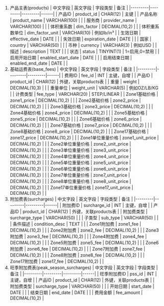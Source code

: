 1. 产品主表(products)
| 中文字段 | 英文字段 | 字段类型 | 备注 |
|---------|---------|---------|------|
| 产品ID | product_id | CHAR(12) | 主键 |
| 产品名称 | product_name | VARCHAR(100) | |
| 服务商 | provider_name | VARCHAR(100) | |
| 体积重系数 | dim_factor | DECIMAL(10,2) | |
| 体积重系数单位 | dim_factor_unit | VARCHAR(10) | 例如lb/in³ |
| 生效日期 | effective_date | DATE | |
| 失效日期 | expiration_date | DATE | |
| 国家 | country | VARCHAR(50) | |
| 币种 | currency | VARCHAR(3) | 例如USD |
| 描述 | description | TEXT | |
| 状态 | status | TINYINT(1) | 1=启用,0=禁用 |
| 启用开始日期 | enabled_start_date | DATE | |
| 启用结束日期 | enabled_end_date | DATE | |
2. 基础运费表(base_fees)
| 中文字段 | 英文字段 | 字段类型 | 备注 |
|---------|---------|---------|------|
| 费用ID | fee_id | INT | 主键，自增 |
| 产品ID | product_id | CHAR(12) | 外键，关联products表 |
| 重量 | weight | DECIMAL(10,3) | |
| 重量单位 | weight_unit | VARCHAR(5) | 例如OZ/LB/KG |
| 计费类型 | fee_type | VARCHAR(20) | STEP/LINEAR |
| Zone1基础价格 | zone1_price | DECIMAL(10,2) | |
| Zone2基础价格 | zone2_price | DECIMAL(10,2) | |
| Zone3基础价格 | zone3_price | DECIMAL(10,2) | |
| Zone4基础价格 | zone4_price | DECIMAL(10,2) | |
| Zone5基础价格 | zone5_price | DECIMAL(10,2) | |
| Zone6基础价格 | zone6_price | DECIMAL(10,2) | |
| Zone7基础价格 | zone7_price | DECIMAL(10,2) | |
| Zone8基础价格 | zone8_price | DECIMAL(10,2) | |
| Zone17基础价格 | zone17_price | DECIMAL(10,2) | |
| Zone1单位重量价格 | zone1_unit_price | DECIMAL(10,2) | |
| Zone2单位重量价格 | zone2_unit_price | DECIMAL(10,2) | |
| Zone3单位重量价格 | zone3_unit_price | DECIMAL(10,2) | |
| Zone4单位重量价格 | zone4_unit_price | DECIMAL(10,2) | |
| Zone5单位重量价格 | zone5_unit_price | DECIMAL(10,2) | |
| Zone6单位重量价格 | zone6_unit_price | DECIMAL(10,2) | |
| Zone7单位重量价格 | zone7_unit_price | DECIMAL(10,2) | |
| Zone8单位重量价格 | zone8_unit_price | DECIMAL(10,2) | |
| Zone17单位重量价格 | zone17_unit_price | DECIMAL(10,2) | |
3. 附加费表(surcharges)
| 中文字段 | 英文字段 | 字段类型 | 备注 |
|---------|---------|---------|------|
| 附加费ID | surcharge_id | INT | 主键，自增 |
| 产品ID | product_id | CHAR(12) | 外键，关联products表 |
| 附加费类型 | surcharge_type | VARCHAR(50) | |
| 子类型 | sub_type | VARCHAR(50) | |
| 条件描述 | condition_desc | TEXT | |
| Zone1附加费 | zone1_fee | DECIMAL(10,2) | |
| Zone2附加费 | zone2_fee | DECIMAL(10,2) | |
| Zone3附加费 | zone3_fee | DECIMAL(10,2) | |
| Zone4附加费 | zone4_fee | DECIMAL(10,2) | |
| Zone5附加费 | zone5_fee | DECIMAL(10,2) | |
| Zone6附加费 | zone6_fee | DECIMAL(10,2) | |
| Zone7附加费 | zone7_fee | DECIMAL(10,2) | |
| Zone8附加费 | zone8_fee | DECIMAL(10,2) | |
| Zone17附加费 | zone17_fee | DECIMAL(10,2) | |
4. 旺季附加费表(peak_season_surcharges)
| 中文字段 | 英文字段 | 字段类型 | 备注 |
|---------|---------|---------|------|
| 旺季附加费ID | pss_id | INT | 主键，自增 |
| 产品ID | product_id | CHAR(12) | 外键，关联products表 |
| 附加费类型 | surcharge_type | VARCHAR(50) | |
| 开始日期 | start_date | DATE | |
| 结束日期 | end_date | DATE | |
| 费用金额 | fee_amount | DECIMAL(10,2) |